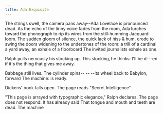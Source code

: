 ```yaml
---
title: Ada Exquisite
---
```

The strings swell, the camera pans away\--Ada Lovelace is pronounced dead.
As the echo of the tinny voice fades from the room, Ada lurches toward the phonograph to rip its wires from the still-humming Jacquard loom.
The sudden gloom of silence, the quick lack of hiss & hum, erode to swing the doors widening to the undertones of the room: a trill of a cardinal a yard away, an exhale of a floorboard
The invited journalists exhale as one.

Ralph pulls nervously his stocking up.
This stocking, he thinks: I'll be d\---ed if it's the thing that gives me away.

Babbage still lives. The cylinder spins\-- \-- \--its wheel back to Babylon, forward
The machine: is ready.

Dickens' book falls open.  The page reads "Secret Intelligence".

"This page is arrayed with typographic elegance,"
Ralph declares.  The page does not respond.  It has already said
That tongue and mouth and teeth are dead. The machine
